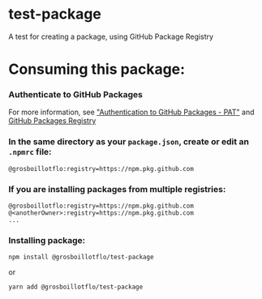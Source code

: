 # test-package
A test for creating a package, using GitHub Package Registry

# Consuming this package:

### Authenticate to GitHub Packages

For more information, see ["Authentication to GitHub Packages - PAT"](https://docs.github.com/en/authentication/keeping-your-account-and-data-secure/creating-a-personal-access-token) and [GitHub Packages Registry](https://docs.github.com/en/packages/working-with-a-github-packages-registry/working-with-the-npm-registry#authenticating-to-github-packages)

### In the same directory as your `package.json`, create or edit an `.npmrc` file:

```.npmrc
@grosboillotflo:registry=https://npm.pkg.github.com
```

### If you are installing packages from multiple registries:
```.npmrc
@grosboillotflo:registry=https://npm.pkg.github.com
@<anotherOwner>:registry=https://npm.pkg.github.com
...
```

### Installing package:

```shell
npm install @grosboillotflo/test-package
```
or
```shell
yarn add @grosboillotflo/test-package
```
